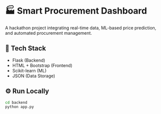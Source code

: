 # 🏭 Smart Procurement Dashboard

A hackathon project integrating real-time data, ML-based price prediction, and automated procurement management.

## 🚀 Tech Stack
- Flask (Backend)
- HTML + Bootstrap (Frontend)
- Scikit-learn (ML)
- JSON (Data Storage)

## ⚙️ Run Locally
```bash
cd backend
python app.py
